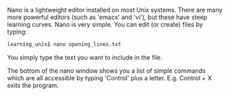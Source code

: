 Nano is a lightweight editor installed on most Unix systems. There are many more powerful editors (such as 'emacs' and 'vi'), but these have steep learning curves. Nano is very simple. You can edit (or create) files by typing:

```bash
learning_unix$ nano opening_lines.txt
```

You simply type the text you want to include in the file.

The bottom of the nano window shows you a list of simple commands which are all accessible by typing 'Control' plus a letter. E.g. Control + X exits the program.
    